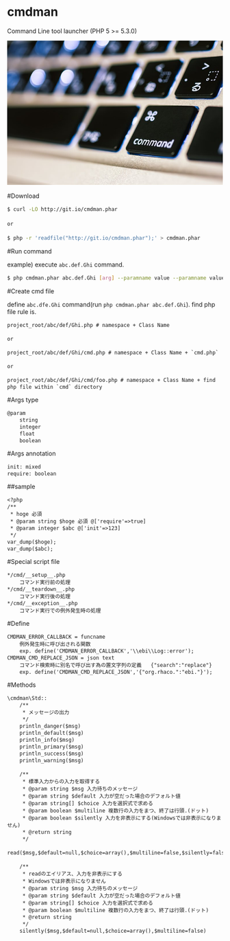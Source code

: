 cmdman
=========
Command Line tool launcher (PHP 5 >= 5.3.0)

![](NKJ56_commandmba500.jpg)

#Download

```sh
$ curl -LO http://git.io/cmdman.phar

or

$ php -r 'readfile("http://git.io/cmdman.phar");' > cmdman.phar
```

#Run command

example) execute `abc.def.Ghi` command.

```sh
$ php cmdman.phar abc.def.Ghi [arg] --paramname value --paramname value 
```

#Create cmd file

define `abc.dfe.Ghi` command(run `php cmdman.phar abc.def.Ghi`). find php file rule is.

```
project_root/abc/def/Ghi.php # namespace + Class Name

or

project_root/abc/def/Ghi/cmd.php # namespace + Class Name + `cmd.php`

or

project_root/abc/def/Ghi/cmd/foo.php # namespace + Class Name + find php file within `cmd` directory
```

#Args type

	@param
		string
		integer
		float
		boolean

#Args annotation

	init: mixed
	require: boolean

##sample

	<?php
	/**
	 * hoge 必須
	 * @param string $hoge 必須 @['require'=>true]
	 * @param integer $abc @['init'=>123]
	 */
	var_dump($hoge);
	var_dump($abc);
	


#Special script file

	*/cmd/__setup__.php
		コマンド実行前の処理
	*/cmd/__teardown__.php
		コマンド実行後の処理
	*/cmd/__exception__.php
		コマンド実行での例外発生時の処理

#Define

	CMDMAN_ERROR_CALLBACK = funcname
		例外発生時に呼び出される関数
		exp. define('CMDMAN_ERROR_CALLBACK','\\ebi\\Log::error');
	CMDMAN_CMD_REPLACE_JSON = json text
		コマンド検索時に別名で呼び出す為の置文字列の定義   {"search":"replace"}
		exp. define('CMDMAN_CMD_REPLACE_JSON','{"org.rhaco.":"ebi."}');

#Methods

	\cmdman\Std::
		/**
		 * メッセージの出力
		 */
		println_danger($msg)
		println_default($msg)
		println_info($msg)
		println_primary($msg)
		println_success($msg)
		println_warning($msg)
		
		/**
		 * 標準入力からの入力を取得する
		 * @param string $msg 入力待ちのメッセージ
		 * @param string $default 入力が空だった場合のデフォルト値
		 * @param string[] $choice 入力を選択式で求める
		 * @param boolean $multiline 複数行の入力をまつ、終了は行頭.(ドット)
		 * @param boolean $silently 入力を非表示にする(Windowsでは非表示になりません)
		 * @return string
		 */
		read($msg,$default=null,$choice=array(),$multiline=false,$silently=false)
		
		/**
		 * readのエイリアス、入力を非表示にする
		 * Windowsでは非表示になりません
		 * @param string $msg 入力待ちのメッセージ
		 * @param string $default 入力が空だった場合のデフォルト値
		 * @param string[] $choice 入力を選択式で求める
		 * @param boolean $multiline 複数行の入力をまつ、終了は行頭.(ドット)
		 * @return string
		 */
		silently($msg,$default=null,$choice=array(),$multiline=false)

	
